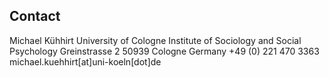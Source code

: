 
## Contact

Michael Kühhirt
University of Cologne
Institute of Sociology and Social Psychology
Greinstrasse 2
50939 Cologne
Germany
+49 (0) 221 470 3363
michael.kuehhirt[at]uni-koeln[dot]de


